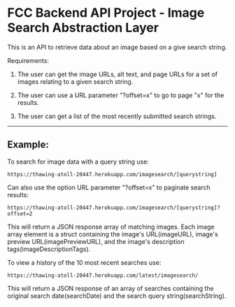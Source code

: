 # FCC Backend API Project - Image Search Abstraction Layer

This is an API to retrieve data about an image based on a
give search string.

Requirements:

1. The user can get the image URLs, alt text, and page URLs
for a set of images relating to a given search string.

2. The user can use a URL parameter "?offset=x" to go to 
page "x" for the results.

3. The user can get a list of the most recently submitted search
strings.

-----

## Example:

To search for image data with a query string use:

`https://thawing-atoll-20447.herokuapp.com/imagesearch/[querystring]`


Can also use the option URL parameter "?offset=x" to paginate search results:

`https://thawing-atoll-20447.herokuapp.com/imagesearch/[querystring]?offset=2`

This will return a JSON response array of matching images. Each image array element is a struct containing the 
image's URL(imageURL), image's preview URL(imagePreviewURL), and the image's description tags(imageDescriptionTags).


To view a history of the 10 most recent searches use:

`https://thawing-atoll-20447.herokuapp.com/latest/imagesearch/`

This will return a JSON response of an array of searches containing the original search date(searchDate) 
and the search query string(searchString).
